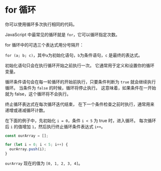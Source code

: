 # for 循环

你可以使用循环多次执行相同的代码。

JavaScript 中最常见的循环就是 `for`，它可以循环指定次数。

for 循环中的可选三个表达式用分号隔开：

`for (a; b; c)`，其中`a`为初始化语句，`b`为条件语句，`c` 是最终的表达式。

初始化语句只会在执行循环开始之前执行一次。 它通常用于定义和设置你的循环变量。

循环条件语句会在每一轮循环的开始前执行，只要条件判断为 `true` 就会继续执行循环。 当条件为 `false` 的时候，循环将停止执行。 这意味着，如果条件在一开始就为 false，这个循环将不会执行。

终止循环表达式在每次循环迭代结束， 在下一个条件检查之前时执行，通常用来递增或递减循环计数。

在下面的例子中，先初始化 `i = 0`，条件 `i < 5` 为 true 时，进入循环。 每次循环后 `i` 的值增加 `1`，然后执行终止循环条件表达式 `i++`。

```js
const ourArray = [];

for (let i = 0; i < 5; i++) {
  ourArray.push(i);
}
```

`ourArray` 现在的值为 `[0, 1, 2, 3, 4]`。
